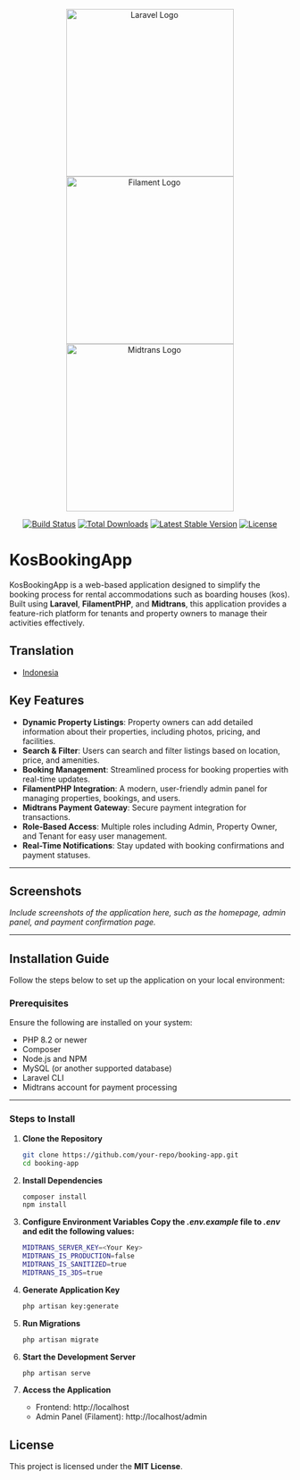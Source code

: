 <p align="center">
    <a href="https://laravel.com" target="_blank"><img src="https://raw.githubusercontent.com/laravel/art/master/logo-lockup/5%20SVG/2%20CMYK/1%20Full%20Color/laravel-logolockup-cmyk-red.svg" width="300" alt="Laravel Logo"></a>
    <a href="https://filamentphp.com/" target="_blank"><img src="https://github.com/user-attachments/assets/4b992c6c-ef59-4eca-9c58-d86a05aa2e4e" width="300" alt="Filament Logo"></a>
    <a href="https://midtrans.com/" target="_blank"><img src="https://github.com/user-attachments/assets/eb79a16c-d35b-4922-af5e-bb4478d0b256" width="300" alt="Midtrans Logo"></a>
</p>

<p align="center">
<a href="https://github.com/laravel/framework/actions"><img src="https://github.com/laravel/framework/workflows/tests/badge.svg" alt="Build Status"></a>
<a href="https://packagist.org/packages/laravel/framework"><img src="https://img.shields.io/packagist/dt/laravel/framework" alt="Total Downloads"></a>
<a href="https://packagist.org/packages/laravel/framework"><img src="https://img.shields.io/packagist/v/laravel/framework" alt="Latest Stable Version"></a>
<a href="https://packagist.org/packages/laravel/framework"><img src="https://img.shields.io/packagist/l/laravel/framework" alt="License"></a>
</p>

# KosBookingApp

KosBookingApp is a web-based application designed to simplify the booking process for rental accommodations such as boarding houses (kos). Built using **Laravel**, **FilamentPHP**, and **Midtrans**, this application provides a feature-rich platform for tenants and property owners to manage their activities effectively. 

## Translation
- <a href="">Indonesia</a> 

## Key Features

- **Dynamic Property Listings**: Property owners can add detailed information about their properties, including photos, pricing, and facilities.
- **Search & Filter**: Users can search and filter listings based on location, price, and amenities.
- **Booking Management**: Streamlined process for booking properties with real-time updates.
- **FilamentPHP Integration**: A modern, user-friendly admin panel for managing properties, bookings, and users.
- **Midtrans Payment Gateway**: Secure payment integration for transactions.
- **Role-Based Access**: Multiple roles including Admin, Property Owner, and Tenant for easy user management.
- **Real-Time Notifications**: Stay updated with booking confirmations and payment statuses.

---

## Screenshots
_Include screenshots of the application here, such as the homepage, admin panel, and payment confirmation page._

---

## Installation Guide

Follow the steps below to set up the application on your local environment:

### Prerequisites

Ensure the following are installed on your system:
- PHP 8.2 or newer
- Composer
- Node.js and NPM
- MySQL (or another supported database)
- Laravel CLI
- Midtrans account for payment processing

---

### Steps to Install

1. **Clone the Repository**
   
   ```bash
   git clone https://github.com/your-repo/booking-app.git
   cd booking-app
   
2. **Install Dependencies**
   
   ```bash
   composer install
   npm install
   
3. **Configure Environment Variables Copy the ***.env.example*** file to ***.env*** and edit the following values:**

    ```bash
   MIDTRANS_SERVER_KEY=<Your Key>
   MIDTRANS_IS_PRODUCTION=false
   MIDTRANS_IS_SANITIZED=true
   MIDTRANS_IS_3DS=true
   
4. **Generate Application Key**

    ```bash
   php artisan key:generate

5. **Run Migrations**
   
   ```bash
   php artisan migrate

6. **Start the Development Server**
   
   ```bash
   php artisan serve

7. **Access the Application**

    - Frontend: http://localhost
    - Admin Panel (Filament): http://localhost/admin

## License

This project is licensed under the **MIT License**.
